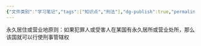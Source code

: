 ```yaml
---
{"文件类别":"学习笔记","tags":["知识点","刑法"],"dg-publish":true,"permalink":"/学习笔记studyup/刑总/永久居住或营业地原则/","dgPassFrontmatter":true,"created":"2024-10-30T15:29:55.613+08:00","updated":"2024-10-30T15:30:02.549+08:00"}
---
```


永久居住或营业地原则：如果犯罪人或受害人在某国有永久居所或营业处所，那么该国就可以行使刑事管辖权